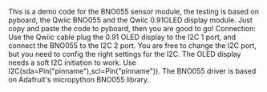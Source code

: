 This is a demo code for the BNO055 sensor module, the testing is based on pyboard, the Qwiic BNO055 and the Qwiic 0.91OLED display module. Just copy and paste the code to pyboard, then you are good to go!
Connection: 
Use the Qwiic cable plug the 0.91 OLED display to the I2C 1 port, and connect the BNO055 to the I2C 2 port. 
You are free to change the I2C port, but you need to config the right settings for the I2C. The OLED display needs a soft I2C initiation to work. Use I2C(sda=Pin("pinname"),scl=Pin("pinname")). 
The BNO055 driver is based on Adafruit's micropython BNO055 library. 
